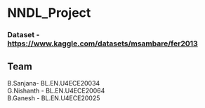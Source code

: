 # NNDL_Project
### Dataset - https://www.kaggle.com/datasets/msambare/fer2013
## Team 
B.Sanjana- BL.EN.U4ECE20034 <br>
G.Nishanth - BL.EN.U4ECE20064 <br>
B.Ganesh - BL.EN.U4ECE20025 <br>
